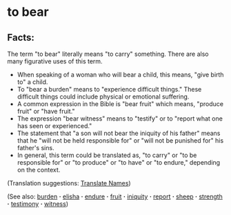 # to bear #

## Facts: ##

The term "to bear" literally means "to carry" something. There are also many figurative uses of this term.

* When speaking of a woman who will bear a child, this means, "give birth to" a child.
* To "bear a burden" means to "experience difficult things." These difficult things could include physical or emotional suffering. 
* A common expression in the Bible is "bear fruit" which means,  "produce fruit" or "have fruit."
* The expression "bear witness" means to "testify" or to "report what one has seen or experienced."
* The statement that "a son will not bear the iniquity of his father" means that he "will not be held responsible for" or "will not be punished for" his father's sins.
* In general, this term could be translated as, "to carry" or "to be responsible for" or "to produce" or "to have" or "to endure," depending on the context.

(Translation suggestions: [Translate Names](https://git.door43.org/Door43/en-ta-translate-vol1/src/master/content/translate_names.md))

(See also: [burden](../other/burden.md) **·** [elisha](../other/elisha.md) **·** [endure](../kt/endure.md) **·** [fruit](../kt/fruit.md) **·** [iniquity](../kt/iniquity.md) **·** [report](../other/report.md) **·** [sheep](../other/sheep.md) **·** [strength](../other/strength.md) **·** [testimony](../kt/testimony.md) **·** [witness](../kt/witness.md))

